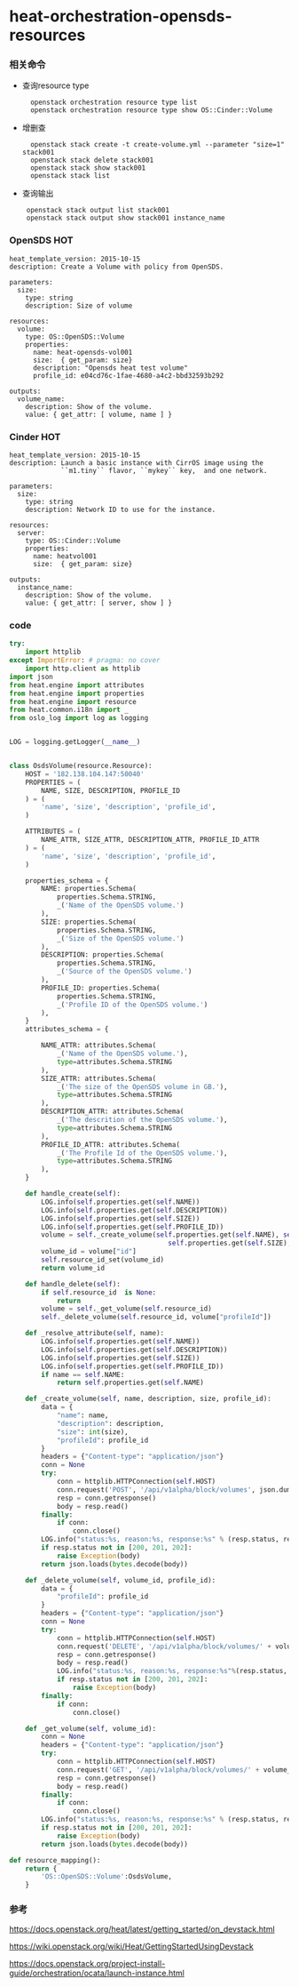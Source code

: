 # heat-orchestration-opensds-resources #

### 相关命令
* 查询resource type

		openstack orchestration resource type list
		openstack orchestration resource type show OS::Cinder::Volume

* 增删查

		openstack stack create -t create-volume.yml --parameter "size=1" stack001
		openstack stack delete stack001
		openstack stack show stack001
		openstack stack list

*  查询输出

		openstack stack output list stack001
		openstack stack output show stack001 instance_name

### OpenSDS HOT

	heat_template_version: 2015-10-15
	description: Create a Volume with policy from OpenSDS.
	
	parameters:
	  size:
	    type: string
	    description: Size of volume
	
	resources:
	  volume:
	    type: OS::OpenSDS::Volume
	    properties:
	      name: heat-opensds-vol001
	      size:  { get_param: size} 
	      description: "Opensds heat test volume" 
	      profile_id: e04cd76c-1fae-4680-a4c2-bbd32593b292
	
	outputs:
	  volume_name:
	    description: Show of the volume.
	    value: { get_attr: [ volume, name ] }

### Cinder HOT
	heat_template_version: 2015-10-15
	description: Launch a basic instance with CirrOS image using the
	             ``m1.tiny`` flavor, ``mykey`` key,  and one network.
	
	parameters:
	  size:
	    type: string
	    description: Network ID to use for the instance.
	
	resources:
	  server:
	    type: OS::Cinder::Volume
	    properties:
	      name: heatvol001
	      size:  { get_param: size} 
	
	outputs:
	  instance_name:
	    description: Show of the volume.
	    value: { get_attr: [ server, show ] }


### code

``` python
try:
    import httplib
except ImportError: # pragma: no cover
    import http.client as httplib
import json
from heat.engine import attributes
from heat.engine import properties
from heat.engine import resource
from heat.common.i18n import _
from oslo_log import log as logging


LOG = logging.getLogger(__name__)


class OsdsVolume(resource.Resource):
    HOST = '182.138.104.147:50040'
    PROPERTIES = (
        NAME, SIZE, DESCRIPTION, PROFILE_ID
    ) = (
        'name', 'size', 'description', 'profile_id',
    )

    ATTRIBUTES = (
        NAME_ATTR, SIZE_ATTR, DESCRIPTION_ATTR, PROFILE_ID_ATTR
    ) = (
        'name', 'size', 'description', 'profile_id',
    )

    properties_schema = {
        NAME: properties.Schema(
            properties.Schema.STRING,
            _('Name of the OpenSDS volume.')
        ),
        SIZE: properties.Schema(
            properties.Schema.STRING,
            _('Size of the OpenSDS volume.')
        ),
        DESCRIPTION: properties.Schema(
            properties.Schema.STRING,
            _('Source of the OpenSDS volume.')
        ),
        PROFILE_ID: properties.Schema(
            properties.Schema.STRING,
            _('Profile ID of the OpenSDS volume.')
        ),
    }
    attributes_schema = {

        NAME_ATTR: attributes.Schema(
            _('Name of the OpenSDS volume.'),
            type=attributes.Schema.STRING
        ),
        SIZE_ATTR: attributes.Schema(
            _('The size of the OpenSDS volume in GB.'),
            type=attributes.Schema.STRING
        ),
        DESCRIPTION_ATTR: attributes.Schema(
            _('The descrition of the OpenSDS volume.'),
            type=attributes.Schema.STRING
        ),
        PROFILE_ID_ATTR: attributes.Schema(
            _('The Profile Id of the OpenSDS volume.'),
            type=attributes.Schema.STRING
        ),
    }

    def handle_create(self):
        LOG.info(self.properties.get(self.NAME))
        LOG.info(self.properties.get(self.DESCRIPTION))
        LOG.info(self.properties.get(self.SIZE))
        LOG.info(self.properties.get(self.PROFILE_ID))
        volume = self._create_volume(self.properties.get(self.NAME), self.properties.get(self.DESCRIPTION),
                                        self.properties.get(self.SIZE), self.properties.get(self.PROFILE_ID))
        volume_id = volume["id"]
        self.resource_id_set(volume_id)
        return volume_id

    def handle_delete(self):
        if self.resource_id  is None:
            return
        volume = self._get_volume(self.resource_id)
        self._delete_volume(self.resource_id, volume["profileId"])

    def _resolve_attribute(self, name):
        LOG.info(self.properties.get(self.NAME))
        LOG.info(self.properties.get(self.DESCRIPTION))
        LOG.info(self.properties.get(self.SIZE))
        LOG.info(self.properties.get(self.PROFILE_ID))
        if name == self.NAME:
            return self.properties.get(self.NAME)

    def _create_volume(self, name, description, size, profile_id):
        data = {
            "name": name,
            "description": description,
            "size": int(size),
            "profileId": profile_id
        }
        headers = {"Content-type": "application/json"}
        conn = None
        try:
            conn = httplib.HTTPConnection(self.HOST)
            conn.request('POST', '/api/v1alpha/block/volumes', json.dumps(data), headers)
            resp = conn.getresponse()
            body = resp.read()
        finally:
            if conn:
                conn.close()
        LOG.info("status:%s, reason:%s, response:%s" % (resp.status, resp.reason, body))
        if resp.status not in [200, 201, 202]:
            raise Exception(body)
        return json.loads(bytes.decode(body))

    def _delete_volume(self, volume_id, profile_id):
        data = {
            "profileId": profile_id
        }
        headers = {"Content-type": "application/json"}
        conn = None
        try:
            conn = httplib.HTTPConnection(self.HOST)
            conn.request('DELETE', '/api/v1alpha/block/volumes/' + volume_id, json.dumps(data), headers)
            resp = conn.getresponse()
            body = resp.read()
            LOG.info("status:%s, reason:%s, response:%s"%(resp.status, resp.reason, body))
            if resp.status not in [200, 201, 202]:
                raise Exception(body)
        finally:
            if conn:
                conn.close()

    def _get_volume(self, volume_id):
        conn = None
        headers = {"Content-type": "application/json"}
        try:
            conn = httplib.HTTPConnection(self.HOST)
            conn.request('GET', '/api/v1alpha/block/volumes/' + volume_id, None, headers)
            resp = conn.getresponse()
            body = resp.read()
        finally:
            if conn:
                conn.close()
        LOG.info("status:%s, reason:%s, response:%s" % (resp.status, resp.reason, body))
        if resp.status not in [200, 201, 202]:
            raise Exception(body)
        return json.loads(bytes.decode(body))

def resource_mapping():
    return {
        'OS::OpenSDS::Volume':OsdsVolume,
    }
```
### 参考
https://docs.openstack.org/heat/latest/getting_started/on_devstack.html

https://wiki.openstack.org/wiki/Heat/GettingStartedUsingDevstack

https://docs.openstack.org/project-install-guide/orchestration/ocata/launch-instance.html